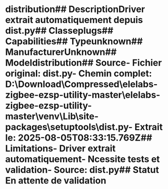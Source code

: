 # distribution##  DescriptionDriver extrait automatiquement depuis dist.py##  Classeplugs##  Capabilities##  Typeunknown##  ManufacturerUnknown##  Modeldistribution##  Source- **Fichier original**: dist.py- **Chemin complet**: D:\Download\Compressed\elelabs-zigbee-ezsp-utility-master\elelabs-zigbee-ezsp-utility-master\venv\Lib\site-packages\setuptools\dist.py- **Extrait le**: 2025-08-05T08:33:15.769Z##  Limitations- Driver extrait automatiquement- Ncessite tests et validation- Source: dist.py##  Statut En attente de validation